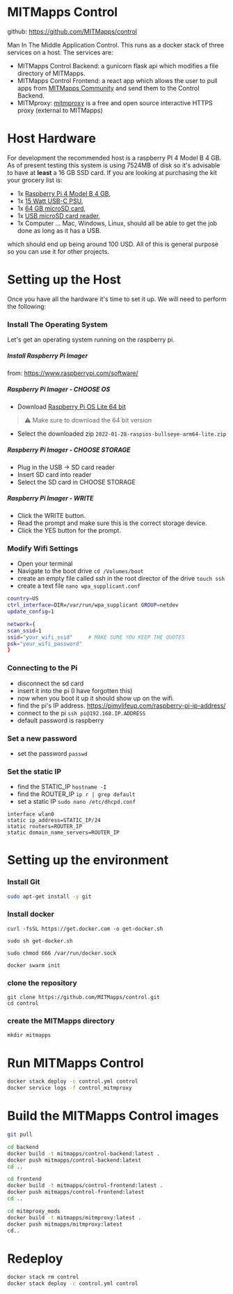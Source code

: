 # MITMapps Control
github: https://github.com/MITMapps/control

Man In The Middle Application Control. This runs as a docker stack of three services on a host.
The services are:
- MITMapps Control Backend: a gunicorn flask api which modifies a file directory of MITMapps. 
- MITMapps Control Frontend: a react app which allows the user to pull apps from [MITMapps Community](https://mitmapps.ca)
and send them to the Control Backend. 
- MITMproxy: [mitmproxy](https://mitmproxy.org) is a free and open source interactive HTTPS proxy (external to MITMapps) 

# Host Hardware
For development the recommended host is a raspberry PI 4 Model B 4 GB. As of present testing this system is using
7524MB of disk so it's advisable to have at **least** a 16 GB SSD card. If you are looking at purchasing the kit your 
grocery list is:
- 1x [Raspberry Pi 4 Model B 4 GB](https://www.sparkfun.com/products/15446?src=raspberrypi),
- 1x [15 Watt USB-C PSU](https://www.sparkfun.com/products/15448),
- 1x [64 GB microSD card](https://www.amazon.com/SAMSUNG-Adapter-microSDXC-MB-ME64KA-AM/dp/B09B1F9L52/ref=sr_1_5?keywords=micro+sd&qid=1647272215&sr=8-5),
- 1x [USB microSD card reader](https://www.amazon.com/SanDisk-MobileMate-microSD-Card-Reader/dp/B07G5JV2B5/ref=sr_1_3?keywords=micro+sd+reader+usb&qid=1647272249&sprefix=micro+sd+read%2Caps%2C127&sr=8-3),
- 1x Computer ... Mac, Windows, Linux, should all be able to get the job done as long as it has a USB.

which should end up being around 100 USD. All of this is general purpose so you can use it for other projects.
# Setting up the  Host
Once you have all the hardware it's time to set it up. We will need to perform the following:

### Install The Operating System
Let's get an operating system running on the raspberry pi.
##### Install Raspberry Pi Imager
from: https://www.raspberrypi.com/software/
##### Raspberry Pi Imager - CHOOSE OS
- Download [Raspberry Pi OS Lite 64 bit](https://www.raspberrypi.com/software/operating-systems/#raspberry-pi-os-64-bit)
> :warning: Make sure to download the 64 bit version
- Select the downloaded zip `2022-01-28-raspios-bullseye-arm64-lite.zip`
##### Raspberry Pi Imager - CHOOSE STORAGE
- Plug in the USB -> SD card reader
- Insert SD card into reader
- Select the SD card in CHOOSE STORAGE
##### Raspberry Pi Imager - WRITE
- Click the WRITE button.
- Read the prompt and make sure this is the correct storage device.
- Click the YES button for the prompt.
### Modify Wifi Settings
- Open your terminal
- Navigate to the boot drive `cd /Volumes/boot`
- create an empty file called ssh in the root director of the drive `touch ssh`
- create a text file `nano wpa_supplicant.conf`
```bash
country=US
ctrl_interface=DIR=/var/run/wpa_supplicant GROUP=netdev
update_config=1

network={
scan_ssid=1
ssid="your_wifi_ssid"     # MAKE SURE YOU KEEP THE QUOTES
psk="your_wifi_password"
}
```
### Connecting to the Pi
- disconnect the sd card
- insert it into the pi (I have forgotten this)
- now when you boot it up it should show up on the wifi.
- find the pi's IP address. https://pimylifeup.com/raspberry-pi-ip-address/
- connect to the pi `ssh pi@192.168.IP.ADDRESS`
- default password is raspberry

### Set a new password
- set the password `passwd`

### Set the static IP 
- find the STATIC_IP `hostname -I`
- find the ROUTER_IP `ip r | grep default`
- set a static IP `sudo nano /etc/dhcpd.conf`
```
interface wlan0
static ip_address=STATIC_IP/24
static routers=ROUTER_IP
static domain_name_servers=ROUTER_IP
```
# Setting up the environment
### Install Git
```bash
sudo apt-get install -y git 
```
### Install docker
```
curl -fsSL https://get.docker.com -o get-docker.sh

sudo sh get-docker.sh

sudo chmod 666 /var/run/docker.sock

docker swarm init
```
### clone the repository
```
git clone https://github.com/MITMapps/control.git
cd control
```

### create the MITMapps directory
```
mkdir mitmapps
```

# Run MITMapps Control
```bash
docker stack deploy -c control.yml control
docker service logs -f control_mitmproxy
```

# Build the MITMapps Control images
```bash
git pull

cd backend 
docker build -t mitmapps/control-backend:latest .
docker push mitmapps/control-backend:latest
cd ..

cd frontend 
docker build -t mitmapps/control-frontend:latest .
docker push mitmapps/control-frontend:latest
cd ..

cd mitmproxy_mods
docker build -t mitmapps/mitmproxy:latest .
docker push mitmapps/mitmproxy:latest
cd..
```


# Redeploy
```bash
docker stack rm control
docker stack deploy -c control.yml control
```
